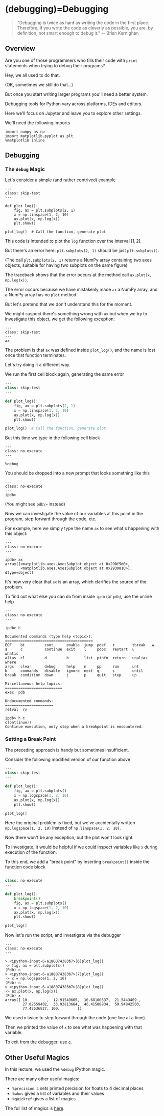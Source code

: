 # (debugging)=Debugging

> \"Debugging is twice as hard as writing the code in the first place.
> Therefore, if you write the code as cleverly as possible, you are, by
> definition, not smart enough to debug it.\" -- Brian Kernighan

## Overview

Are you one of those programmers who fills their code with `print`
statements when trying to debug their programs?

Hey, we all used to do that.

(OK, sometimes we still do that...)

But once you start writing larger programs you\'ll need a better system.

Debugging tools for Python vary across platforms, IDEs and editors.

Here we\'ll focus on Jupyter and leave you to explore other settings.

We\'ll need the following imports

```{code-block} ipython
import numpy as np
import matplotlib.pyplot as plt
%matplotlib inline
```

## Debugging

### The `debug` Magic

Let\'s consider a simple (and rather contrived) example

```{code-block} ipython
---
class: skip-test
---

def plot_log():
    fig, ax = plt.subplots(2, 1)
    x = np.linspace(1, 2, 10)
    ax.plot(x, np.log(x))
    plt.show()

plot_log()  # Call the function, generate plot
```

This code is intended to plot the `log` function over the interval
$[1, 2]$.

But there\'s an error here: `plt.subplots(2, 1)` should be just
`plt.subplots()`.

(The call `plt.subplots(2, 1)` returns a NumPy array containing two axes
objects, suitable for having two subplots on the same figure)

The traceback shows that the error occurs at the method call
`ax.plot(x, np.log(x))`.

The error occurs because we have mistakenly made `ax` a NumPy array, and
a NumPy array has no `plot` method.

But let\'s pretend that we don\'t understand this for the moment.

We might suspect there\'s something wrong with `ax` but when we try to
investigate this object, we get the following exception:

```{code-block} ipython
---
class: skip-test
---
ax
```

The problem is that `ax` was defined inside `plot_log()`, and the name
is lost once that function terminates.

Let\'s try doing it a different way.

We run the first cell block again, generating the same error

```python
---
class: skip-test
---

def plot_log():
    fig, ax = plt.subplots(2, 1)
    x = np.linspace(1, 2, 10)
    ax.plot(x, np.log(x))
    plt.show()

plot_log()  # Call the function, generate plot
```

But this time we type in the following cell block

```{code-block} ipython
---
class: no-execute
---

%debug
```

You should be dropped into a new prompt that looks something like this

```{code-block} ipython
---
class: no-execute
---
ipdb>
```

(You might see `pdb\>` instead)

Now we can investigate the value of our variables at this point in the
program, step forward through the code, etc.

For example, here we simply type the name `ax` to see what\'s happening
with this object:

```{code-block} ipython
---
class: no-execute
---

ipdb> ax
array([<matplotlib.axes.AxesSubplot object at 0x290f5d0>,
       <matplotlib.axes.AxesSubplot object at 0x2930810>], dtype=object)
```

It\'s now very clear that `ax` is an array, which clarifies the source
of the problem.

To find out what else you can do from inside `ipdb` (or `pdb`), use the
online help

```{code-block} ipython
---
class: no-execute
---

ipdb> h

Documented commands (type help <topic>):
========================================
EOF    bt         cont      enable  jump  pdef   r        tbreak   w
a      c          continue  exit    l     pdoc   restart  u        whatis
alias  cl         d         h       list  pinfo  return   unalias  where
args   clear      debug     help    n     pp     run      unt
b      commands   disable   ignore  next  q      s        until
break  condition  down      j       p     quit   step     up

Miscellaneous help topics:
==========================
exec  pdb

Undocumented commands:
======================
retval  rv

ipdb> h c
c(ont(inue))
Continue execution, only stop when a breakpoint is encountered.
```

### Setting a Break Point

The preceding approach is handy but sometimes insufficient.

Consider the following modified version of our function above

```python
---
class: skip-test
---

def plot_log():
    fig, ax = plt.subplots()
    x = np.logspace(1, 2, 10)
    ax.plot(x, np.log(x))
    plt.show()

plot_log()
```

Here the original problem is fixed, but we\'ve accidentally written
`np.logspace(1, 2, 10)` instead of `np.linspace(1, 2, 10)`.

Now there won\'t be any exception, but the plot won\'t look right.

To investigate, it would be helpful if we could inspect variables like
`x` during execution of the function.

To this end, we add a \"break point\" by inserting `breakpoint()` inside
the function code block

```python
---
class: no-execute
---

def plot_log():
    breakpoint()
    fig, ax = plt.subplots()
    x = np.logspace(1, 2, 10)
    ax.plot(x, np.log(x))
    plt.show()

plot_log()
```

Now let\'s run the script, and investigate via the debugger

```{code-block} ipython
---
class: no-execute
---

> <ipython-input-6-a188074383b7>(6)plot_log()
-> fig, ax = plt.subplots()
(Pdb) n
> <ipython-input-6-a188074383b7>(7)plot_log()
-> x = np.logspace(1, 2, 10)
(Pdb) n
> <ipython-input-6-a188074383b7>(8)plot_log()
-> ax.plot(x, np.log(x))
(Pdb) x
array([ 10.        ,  12.91549665,  16.68100537,  21.5443469 ,
        27.82559402,  35.93813664,  46.41588834,  59.94842503,
        77.42636827, 100.        ])
```

We used `n` twice to step forward through the code (one line at a time).

Then we printed the value of `x` to see what was happening with that
variable.

To exit from the debugger, use `q`.

## Other Useful Magics

In this lecture, we used the `%debug` IPython magic.

There are many other useful magics:

-   `%precision 4` sets printed precision for floats to 4 decimal places
-   `%whos` gives a list of variables and their values
-   `%quickref` gives a list of magics

The full list of magics is
[here](http://ipython.readthedocs.org/en/stable/interactive/magics.html).
